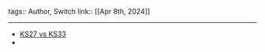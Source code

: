 tags:: Author, Switch
link::
[[Apr 8th, 2024]]
***

- [KS27 vs KS33](https://www.gateron.co/blogs/news/gateron-low-profile-switches-ks-27-vs-ks-33)
-